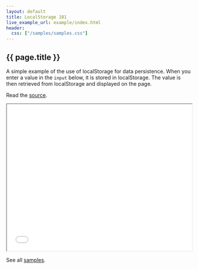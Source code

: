 ```yaml
---
layout: default
title: LocalStorage 101
live_example_url: example/index.html
header:
  css: ["/samples/samples.css"]
---
```


## {{ page.title }}

A simple example of the use of localStorage for data
persistence. When you enter a value in the `input` below, it is stored
in localStorage. The value is then retrieved from localStorage and displayed
on the page.

Read the
[source](https://github.com/dart-lang/dart-samples/tree/master/web/html5/localstorage/basics).

<iframe class="running-app-frame"
        style="height:400px;width:100%;"
        src="{{page.live_example_url}}">
</iframe>

See all [samples](/samples/).
